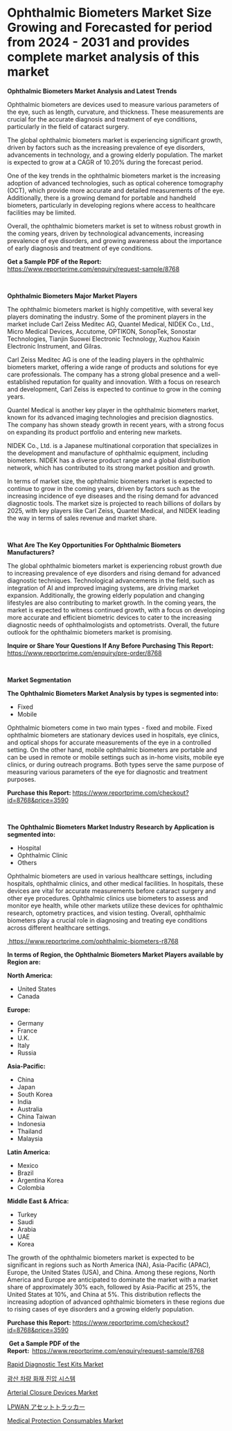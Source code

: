 <p><h1>Ophthalmic Biometers Market Size Growing and Forecasted for period from 2024 - 2031 and provides complete market analysis of this market</h1></p><p><strong>Ophthalmic Biometers Market Analysis and Latest Trends</strong></p>
<p><p>Ophthalmic biometers are devices used to measure various parameters of the eye, such as length, curvature, and thickness. These measurements are crucial for the accurate diagnosis and treatment of eye conditions, particularly in the field of cataract surgery.</p><p>The global ophthalmic biometers market is experiencing significant growth, driven by factors such as the increasing prevalence of eye disorders, advancements in technology, and a growing elderly population. The market is expected to grow at a CAGR of 10.20% during the forecast period.</p><p>One of the key trends in the ophthalmic biometers market is the increasing adoption of advanced technologies, such as optical coherence tomography (OCT), which provide more accurate and detailed measurements of the eye. Additionally, there is a growing demand for portable and handheld biometers, particularly in developing regions where access to healthcare facilities may be limited.</p><p>Overall, the ophthalmic biometers market is set to witness robust growth in the coming years, driven by technological advancements, increasing prevalence of eye disorders, and growing awareness about the importance of early diagnosis and treatment of eye conditions.</p></p>
<p><strong>Get a Sample PDF of the Report:&nbsp;</strong> <a href="https://www.reportprime.com/enquiry/request-sample/8768">https://www.reportprime.com/enquiry/request-sample/8768</a></p>
<p>&nbsp;</p>
<p><strong>Ophthalmic Biometers Major Market Players</strong></p>
<p><p>The ophthalmic biometers market is highly competitive, with several key players dominating the industry. Some of the prominent players in the market include Carl Zeiss Meditec AG, Quantel Medical, NIDEK Co., Ltd., Micro Medical Devices, Accutome, OPTIKON, SonopTek, Sonostar Technologies, Tianjin Suowei Electronic Technology, Xuzhou Kaixin Electronic Instrument, and Gilras.</p><p>Carl Zeiss Meditec AG is one of the leading players in the ophthalmic biometers market, offering a wide range of products and solutions for eye care professionals. The company has a strong global presence and a well-established reputation for quality and innovation. With a focus on research and development, Carl Zeiss is expected to continue to grow in the coming years.</p><p>Quantel Medical is another key player in the ophthalmic biometers market, known for its advanced imaging technologies and precision diagnostics. The company has shown steady growth in recent years, with a strong focus on expanding its product portfolio and entering new markets.</p><p>NIDEK Co., Ltd. is a Japanese multinational corporation that specializes in the development and manufacture of ophthalmic equipment, including biometers. NIDEK has a diverse product range and a global distribution network, which has contributed to its strong market position and growth.</p><p>In terms of market size, the ophthalmic biometers market is expected to continue to grow in the coming years, driven by factors such as the increasing incidence of eye diseases and the rising demand for advanced diagnostic tools. The market size is projected to reach billions of dollars by 2025, with key players like Carl Zeiss, Quantel Medical, and NIDEK leading the way in terms of sales revenue and market share.</p></p>
<p>&nbsp;</p>
<p><strong>What Are The Key Opportunities For Ophthalmic Biometers Manufacturers?</strong></p>
<p><p>The global ophthalmic biometers market is experiencing robust growth due to increasing prevalence of eye disorders and rising demand for advanced diagnostic techniques. Technological advancements in the field, such as integration of AI and improved imaging systems, are driving market expansion. Additionally, the growing elderly population and changing lifestyles are also contributing to market growth. In the coming years, the market is expected to witness continued growth, with a focus on developing more accurate and efficient biometric devices to cater to the increasing diagnostic needs of ophthalmologists and optometrists. Overall, the future outlook for the ophthalmic biometers market is promising.</p></p>
<p><strong>Inquire or Share Your Questions If Any Before Purchasing This Report:</strong> <a href="https://www.reportprime.com/enquiry/pre-order/8768">https://www.reportprime.com/enquiry/pre-order/8768</a></p>
<p>&nbsp;</p>
<p><strong>Market Segmentation</strong></p>
<p><strong>The Ophthalmic Biometers Market Analysis by types is segmented into:</strong></p>
<p><ul><li>Fixed</li><li>Mobile</li></ul></p>
<p><p>Ophthalmic biometers come in two main types - fixed and mobile. Fixed ophthalmic biometers are stationary devices used in hospitals, eye clinics, and optical shops for accurate measurements of the eye in a controlled setting. On the other hand, mobile ophthalmic biometers are portable and can be used in remote or mobile settings such as in-home visits, mobile eye clinics, or during outreach programs. Both types serve the same purpose of measuring various parameters of the eye for diagnostic and treatment purposes.</p></p>
<p><strong>Purchase this Report:&nbsp;</strong><a href="https://www.reportprime.com/checkout?id=8768&price=3590">https://www.reportprime.com/checkout?id=8768&price=3590</a></p>
<p>&nbsp;</p>
<p><strong>The Ophthalmic Biometers Market Industry Research by Application is segmented into:</strong></p>
<p><ul><li>Hospital</li><li>Ophthalmic Clinic</li><li>Others</li></ul></p>
<p><p>Ophthalmic biometers are used in various healthcare settings, including hospitals, ophthalmic clinics, and other medical facilities. In hospitals, these devices are vital for accurate measurements before cataract surgery and other eye procedures. Ophthalmic clinics use biometers to assess and monitor eye health, while other markets utilize these devices for ophthalmic research, optometry practices, and vision testing. Overall, ophthalmic biometers play a crucial role in diagnosing and treating eye conditions across different healthcare settings.</p></p>
<p><a href="https://www.reportprime.com/ophthalmic-biometers-r8768">&nbsp;https://www.reportprime.com/ophthalmic-biometers-r8768</a></p>
<p><strong>In terms of Region, the Ophthalmic Biometers Market Players available by Region are:</strong></p>
<p>
    <p> <strong> North America: </strong>
        <ul>
            <li>United States</li>
            <li>Canada</li>
        </ul>
        </p> 
    <p> <strong> Europe: </strong>
        <ul>
            <li>Germany</li>
            <li>France</li>
            <li>U.K.</li>
            <li>Italy</li>
            <li>Russia</li>
        </ul>
        </p> 
    <p> <strong> Asia-Pacific: </strong>
        <ul>
            <li>China</li>
            <li>Japan</li>
            <li>South Korea</li>
            <li>India</li>
            <li>Australia</li>
            <li>China Taiwan</li>
            <li>Indonesia</li>
            <li>Thailand</li>
            <li>Malaysia</li>
        </ul>
        </p> 
    <p> <strong> Latin America: </strong>
        <ul>
            <li>Mexico</li>
            <li>Brazil</li>
            <li>Argentina Korea</li>
            <li>Colombia</li>
        </ul>
        </p> 
    <p> <strong> Middle East & Africa: </strong>
        <ul>
            <li>Turkey</li>
            <li>Saudi</li>
            <li>Arabia</li>
            <li>UAE</li>
            <li>Korea</li>
        </ul>
    </p>
    </p>
<p><p>The growth of the ophthalmic biometers market is expected to be significant in regions such as North America (NA), Asia-Pacific (APAC), Europe, the United States (USA), and China. Among these regions, North America and Europe are anticipated to dominate the market with a market share of approximately 30% each, followed by Asia-Pacific at 25%, the United States at 10%, and China at 5%. This distribution reflects the increasing adoption of advanced ophthalmic biometers in these regions due to rising cases of eye disorders and a growing elderly population.</p></p>
<p><strong>Purchase this Report: </strong><a href="https://www.reportprime.com/checkout?id=8768&price=3590">https://www.reportprime.com/checkout?id=8768&price=3590</a></p>
<p>&nbsp;<strong>Get a Sample PDF of the Report:&nbsp;&nbsp;</strong><a href="https://www.reportprime.com/enquiry/request-sample/8768">https://www.reportprime.com/enquiry/request-sample/8768</a></p>
<p><strong></strong></p>
<p><p><a href="https://github.com/BriaAbshire/Market-Research-Report-List-1/blob/main/rapid-diagnostic-test-kits-market.md">Rapid Diagnostic Test Kits Market</a></p><p><a href="https://github.com/khytkeqagplkzqvh/Market-Research-Report-List-4/blob/main/2761625105705.md">광산 차량 화재 진압 시스템</a></p><p><a href="https://github.com/carlLane655/Market-Research-Report-List-1/blob/main/arterial-closure-devices-market.md">Arterial Closure Devices Market</a></p><p><a href="https://medium.com/@erickbotsfortrd46766/lpwan-asset-trackers-market-end-user-%E8%A3%BD%E5%93%81-%E3%81%8A%E3%82%88%E3%81%B3%E5%9C%B0%E5%9F%9F%E3%81%AB%E7%84%A6%E7%82%B9%E3%82%92%E5%BD%93%E3%81%A6%E3%81%9F%E3%82%B0%E3%83%AD%E3%83%BC%E3%83%90%E3%83%AB%E3%81%8A%E3%82%88%E3%81%B3%E5%9C%B0%E5%9F%9F%E5%88%86%E6%9E%90-%E5%88%86%E6%9E%90%E3%81%A8%E4%BA%88%E6%B8%AC-2024%E5%B9%B4-2031%E5%B9%B4-529317387d23">LPWAN アセットトラッカー</a></p><p><a href="https://medium.com/@caseyee25/global-medical-protection-consumables-market-analysis-trends-forecasts-and-growth-opportunities-b2627939265f">Medical Protection Consumables Market</a></p></p>